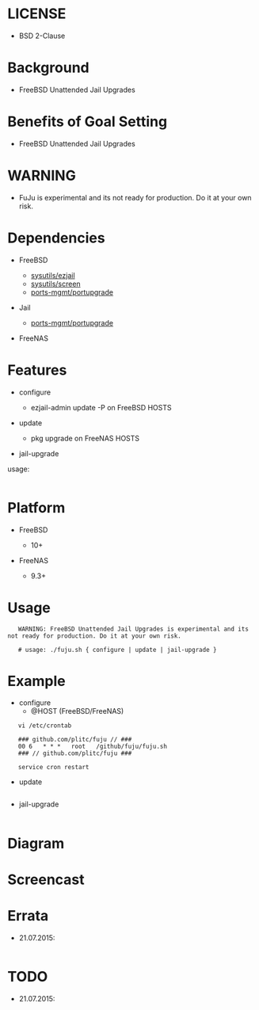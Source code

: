 
LICENSE
=======
* BSD 2-Clause

Background
==========
* FreeBSD Unattended Jail Upgrades

Benefits of Goal Setting
========================
* FreeBSD Unattended Jail Upgrades

WARNING
=======
* FuJu is experimental and its not ready for production. Do it at your own risk.

Dependencies
============
* FreeBSD
   * [sysutils/ezjail](https://www.freshports.org/sysutils/ezjail/)
   * [sysutils/screen](https://www.freshports.org/sysutils/screen/)
   * [ports-mgmt/portupgrade](https://www.freshports.org/ports-mgmt/portupgrade/)

* Jail
   * [ports-mgmt/portupgrade](https://www.freshports.org/ports-mgmt/portupgrade/)

* FreeNAS

Features
========
* configure
   * ezjail-admin update -P on FreeBSD HOSTS

* update
   * pkg upgrade on FreeNAS HOSTS

* jail-upgrade

usage:
```
```

Platform
========
* FreeBSD
   * 10+

* FreeNAS
   * 9.3+

Usage
=====
```
   WARNING: FreeBSD Unattended Jail Upgrades is experimental and its not ready for production. Do it at your own risk.

   # usage: ./fuju.sh { configure | update | jail-upgrade }
```

Example
=======
* configure
   * @HOST (FreeBSD/FreeNAS)
```
   vi /etc/crontab

   ### github.com/plitc/fuju // ###
   00 6   * * *   root   /github/fuju/fuju.sh
   ### // github.com/plitc/fuju ###

   service cron restart
```

* update
```
```

* jail-upgrade
```
```

Diagram
=======

Screencast
==========

Errata
======
* 21.07.2015:
```
```

TODO
====
* 21.07.2015:

